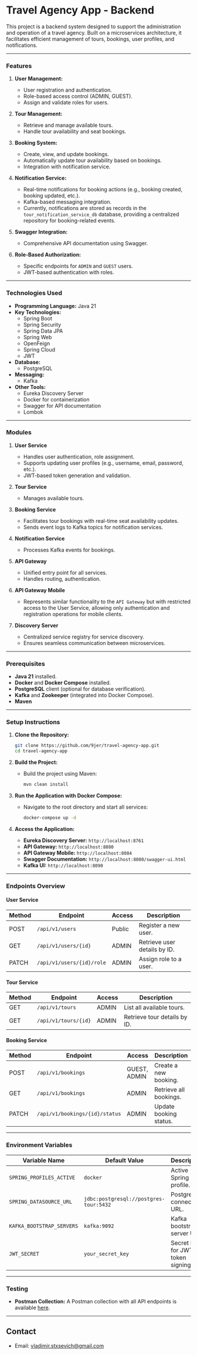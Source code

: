 # Travel Agency App - Backend

This project is a backend system designed to support the administration and operation of a travel agency. Built on a microservices architecture, it facilitates efficient management of tours, bookings, user profiles, and notifications.

---

### **Features**

1. **User Management:**
    
    - User registration and authentication.
    - Role-based access control (ADMIN, GUEST).
    - Assign and validate roles for users.
2. **Tour Management:**
    
    - Retrieve and manage available tours.
    - Handle tour availability and seat bookings.
3. **Booking System:**
    
    - Create, view, and update bookings.
    - Automatically update tour availability based on bookings.
    - Integration with notification service.
4. **Notification Service:**
    
    - Real-time notifications for booking actions (e.g., booking created, booking updated, etc.).
    - Kafka-based messaging integration.
    - Currently, notifications are stored as records in the `tour_notification_service_db` database, providing a centralized repository for booking-related events.
5. **Swagger Integration:**
    
    - Comprehensive API documentation using Swagger.
6. **Role-Based Authorization:**
    
    - Specific endpoints for `ADMIN` and `GUEST` users.
    - JWT-based authentication with roles.

---

### **Technologies Used**

- **Programming Language:** Java 21
- **Key Technologies:**
    - Spring Boot
    - Spring Security
    - Spring Data JPA
    - Spring Web
    - OpenFeign
    - Spring Cloud
    - JWT
- **Database:**
    - PostgreSQL
- **Messaging:**
    - Kafka
- **Other Tools:**
    - Eureka Discovery Server
    - Docker for containerization
    - Swagger for API documentation
    - Lombok

---

### **Modules**

1. **User Service**
    
    - Handles user authentication, role assignment.
    - Supports updating user profiles (e.g., username, email, password, etc.).
    - JWT-based token generation and validation.
2. **Tour Service**
    
    - Manages available tours.
3. **Booking Service**
    
    - Facilitates tour bookings with real-time seat availability updates.
    - Sends event logs to Kafka topics for notification services.
4. **Notification Service**
    
    - Processes Kafka events for bookings.
5. **API Gateway**
    
    - Unified entry point for all services.
    - Handles routing, authentication.
6. **API Gateway Mobile**
    - Represents similar functionality to the `API Gateway` but with restricted access to the User Service, allowing only authentication and registration operations for mobile clients.
7. **Discovery Server**
    - Centralized service registry for service discovery.
    - Ensures seamless communication between microservices. 
---

### **Prerequisites**

- **Java 21** installed.
- **Docker** and **Docker Compose** installed.
- **PostgreSQL** client (optional for database verification).
- **Kafka** and **Zookeeper** (integrated into Docker Compose).
- **Maven**

---

### **Setup Instructions**

1. **Clone the Repository:**
    
    ```bash
    git clone https://github.com/9jer/travel-agency-app.git
    cd travel-agency-app
    ```
    
2. **Build the Project:**
    
    - Build the project using Maven:
        
        ```bash
        mvn clean install
        ```
        
3. **Run the Application with Docker Compose:**
    
    - Navigate to the root directory and start all services:
        
        ```bash
        docker-compose up -d
        ```
        
4. **Access the Application:**
    
    - **Eureka Discovery Server:** `http://localhost:8761`
    - **API Gateway:** `http://localhost:8080`
    - **API Gateway Mobile:** `http://localhost:8084`
    - **Swagger Documentation:** `http://localhost:8080/swagger-ui.html`
    - **Kafka UI:** `http://localhost:8090`

---

### **Endpoints Overview**

#### **User Service**

| Method | Endpoint                  | Access | Description                  |
| ------ | ------------------------- | ------ | ---------------------------- |
| POST   | `/api/v1/users`           | Public | Register a new user.         |
| GET    | `/api/v1/users/{id}`      | ADMIN  | Retrieve user details by ID. |
| PATCH  | `/api/v1/users/{id}/role` | ADMIN  | Assign role to a user.       |

#### **Tour Service**

|Method|Endpoint|Access|Description|
|---|---|---|---|
|GET|`/api/v1/tours`|ADMIN|List all available tours.|
|GET|`/api/v1/tours/{id}`|ADMIN|Retrieve tour details by ID.|

#### **Booking Service**

|Method|Endpoint|Access|Description|
|---|---|---|---|
|POST|`/api/v1/bookings`|GUEST, ADMIN|Create a new booking.|
|GET|`/api/v1/bookings`|ADMIN|Retrieve all bookings.|
|PATCH|`/api/v1/bookings/{id}/status`|ADMIN|Update booking status.|

---

### **Environment Variables**

|Variable Name|Default Value|Description|
|---|---|---|
|`SPRING_PROFILES_ACTIVE`|`docker`|Active Spring profile.|
|`SPRING_DATASOURCE_URL`|`jdbc:postgresql://postgres-tour:5432`|PostgreSQL connection URL.|
|`KAFKA_BOOTSTRAP_SERVERS`|`kafka:9092`|Kafka bootstrap server URL.|
|`JWT_SECRET`|`your_secret_key`|Secret key for JWT token signing.|

---

### **Testing**

- **Postman Collection:**  A Postman collection with all API endpoints is available [here](https://drive.google.com/file/d/1n8fDquDBNMtKP1ZYze1I8sdLr4PVto_V/view?usp=sharing).
    
---

## Contact

- Email: vladimir.stxsevich@gmail.com
